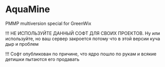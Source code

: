 # AquaMine
PMMP multiversion special for GreenWix

!!! НЕ ИСПОЛЬЗУЙТЕ ДАННЫЙ СОФТ ДЛЯ СВОИХ ПРОЕКТОВ. Ну или используйте, но ваш сервер закроется потому что в этой версии куча дыр и проблем 

!!! Софт опубликован по причине, что ядро пошло по рукам и всякие детишки пытаются его продавать
